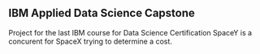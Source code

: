 ## IBM Applied Data Science Capstone 


Project for the last IBM course for Data Science Certification
SpaceY is a concurent for SpaceX trying to determine a cost.
